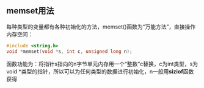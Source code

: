 ## memset用法

每种类型的变量都有各种初始化的方法，memset()函数为“万能方法”，直接操作内存空间：

```c
#include <string.h>
void *memset(void *s, int c, unsigned long n);
```

函数功能为：将指针s指向的n字节单元内存用一个“整数”c替换，c为int类型，s为void *类型的指针，所以可以为任何类型的数据进行初始化，n一般用**siziof**函数获得
